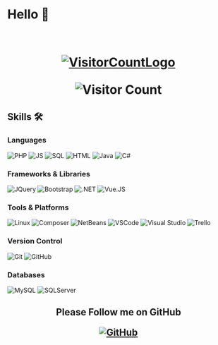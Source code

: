 # Hello 👋

﻿<h1 align="center"> 
 <!--![StarsCount](https://img.shields.io/github/stars/leonxrdon?style=social)  -->
 
  [![VisitorCountLogo](https://img.shields.io/badge/Visitor%20Count-Yellow?style=social&logo=Github&logoColor=black&color=white)](https://github.com/cpp981)  
  
  ![Visitor Count](https://profile-counter.glitch.me/cpp981/count.svg) 
  
</h1>

## Skills 🛠️  
### Languages  
![PHP](https://img.shields.io/badge/PHP-blue?style=for-the-badge&logo=php&logoColor=white&color=6d629c) ![JS](https://img.shields.io/badge/JavaScript-yellow?style=for-the-badge&logo=JavaScript&logoColor=black&color=c7c222)
![SQL](https://custom-icon-badges.demolab.com/badge/SQL-%234479A1.svg?&style=for-the-badge&logo=sql&logoColor=white)
![HTML](https://img.shields.io/badge/HTML5-Yellow?style=for-the-badge&logo=html5&logoColor=white&color=d16b1c)
![Java](https://img.shields.io/badge/Java-ED8B00?style=for-the-badge&logo=openjdk&logoColor=white)
![C#](https://custom-icon-badges.demolab.com/badge/C%23-%23239120.svg?&style=for-the-badge&logo=cshrp&logoColor=white)

### Frameworks & Libraries  
![JQuery](https://img.shields.io/badge/JQuery-yellow?style=for-the-badge&logo=JQuery&logoColor=black&color=226fd6) ![Bootstrap](https://img.shields.io/badge/Bootstrap-Yellow?style=for-the-badge&logo=Bootstrap&logoColor=white&color=6617d0) ![.NET](https://img.shields.io/badge/.NET%20Framework-512BD4?style=for-the-badge&logo=.net&logoColor=white) ![Vue.JS](https://img.shields.io/badge/Vue.js-4FC08D?style=for-the-badge&logo=vue.js&logoColor=white)


### Tools & Platforms
![Linux](https://img.shields.io/badge/Linux-Yellow?style=for-the-badge&logo=Linux&logoColor=white&color=3a5cd1) ![Composer](https://img.shields.io/badge/Composer-yellow?style=for-the-badge&logo=composer&logoColor=white&color=814733) 
![NetBeans](https://img.shields.io/badge/NetBeans-yellow?style=for-the-badge&logo=apachenetbeanside&color=c5163b)
![VSCode](https://custom-icon-badges.demolab.com/badge/Visual%20Studio%20Code-0078d7.svg?&style=for-the-badge&logo=vsc&logoColor=white) ![Visual Studio](https://custom-icon-badges.demolab.com/badge/Visual%20Studio-5C2D91.svg?&style=for-the-badge&logo=visual-studio&logoColor=white) ![Trello](https://img.shields.io/badge/Trello-0052CC?&style=for-the-badge&logo=trello&logoColor=fff)


### Version Control  
![Git](https://img.shields.io/badge/Git-yellow?style=for-the-badge&logo=Git&logoColor=white&color=c34218) ![GitHub](https://img.shields.io/badge/GitHub-Yellow?style=for-the-badge&logo=GitHub&logoColor=white&color=black)

### Databases  
![MySQL](https://img.shields.io/badge/MySQL-yellow?style=for-the-badge&logo=MySQL&logoColor=white&color=4a94be)
![SQLServer](https://custom-icon-badges.demolab.com/badge/SQL%20Server-%232F3D4D.svg?&style=for-the-badge&logo=microsoft%20sql%20server&logoColor=white)

<h2 align="center">  
 
 Please Follow me on GitHub

[![GitHub](https://img.shields.io/badge/GitHub-yellow?style=social&logo=GitHub&logoColor=black&color=white)](https://github.com/cpp981)
</h2>

<!--
**cpp981/cpp981** is a ✨ _special_ ✨ repository because its `README.md` (this file) appears on your GitHub profile.

Here are some ideas to get you started:

- 🔭 I’m currently working on ...
- 🌱 I’m currently learning ...
- 👯 I’m looking to collaborate on ...
- 🤔 I’m looking for help with ...
- 💬 Ask me about ...
- 📫 How to reach me: ...
- 😄 Pronouns: ...
- ⚡ Fun fact: ...
-->
